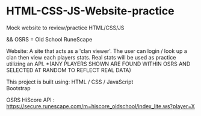 # HTML-CSS-JS-Website-practice
 Mock website to review/practice HTML/CSS/JS

 &&
    OSRS = Old School RuneScape

 Website: A site that acts as a 'clan viewer'. The user can login / look up a clan then view each players stats.
    Real stats will be used as practice utilizing an API. 
    *(ANY PLAYERS SHOWN ARE FOUND WITHIN OSRS AND SELECTED AT RANDOM TO REFLECT REAL DATA)


This project is built using:
    HTML / CSS / JavaScript  
    Bootstrap


OSRS HiScore API : https://secure.runescape.com/m=hiscore_oldschool/index_lite.ws?player=X
